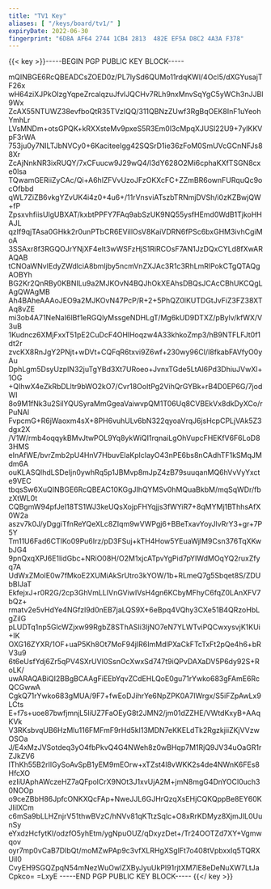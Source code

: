 ```yaml
---
title: "TV1 Key"
aliases: [ "/keys/board/tv1/" ]
expiryDate: 2022-06-30
fingerprint: "6D8A AF64 2744 1CB4 2813  482E EF5A D8C2 4A3A F378"
---
```

{{< key >}}-----BEGIN PGP PUBLIC KEY BLOCK-----

mQINBGE6RcQBEADCsZOED0z/PL7lySd6QUMo11rdqKWl/4OcI5/dXGYusajTF26x
wH64ziXJPkOIzgYqpeZrcalqzuJfvlJQCHv7RLh9nxMnvSqYgC5yWCh3nJJBl9Wx
ZcAX55NTUWZ38evfboQtR35TVzIQQ/311QBNzZUwf3RgBqOEK8InF1uYeohYmhLr
LVsMNDm+otsGPQK+kRXXsteMv9pxeS5R3Em0l3cMpqXJUSl22U9+7ylKKVpF3rWA
753ju0y7NILTJbNVCy0+6KaciteeIgg42SQSrD1ie36zFoM0SmUVcGCnNFJs88Xr
ZcAjNnkNR3ixRUQY/7xCFuucw9J29wQ4/l3dY628O2Mi6cphaKXfTSGN8cxe0lsa
TQwamGERiiZyCAc/Qi+A6hlZFVvUzoJFzOKXcFC+ZZmBR6ownFURquQc9ocOfbbd
qWL7ZiZB6vkgYZvUK4i4z0+4u6+/11rVnsviATszbTRNmjDVSh/i0zKZBwjQW+fP
ZpsxvhfiisUlgUBXAT/kxbtPPFY7FAq9abSzUK9NQ55ysfHEmd0WdB1TjkoHHAJL
qzIf9qjTAsa0GHkk2r0unPTbCR6EVillOsV8KaiVDRN6fPSc6bxGHM3ivhCgiMoA
3SSAxr8f3RGQOJrYNjXF4eIt3wWSFzHjS1RiRCOsF7AN1JzDQxCYLd8fXwARAQAB
tCNOaWNvIEdyZWdlciA8bmljby5ncmVnZXJAc3R1c3RhLmRlPokCTgQTAQgAOBYh
BG2Kr2QnRBy0KBNILu9a2MJKOvN4BQJhOkXEAhsDBQsJCAcCBhUKCQgLAgQWAgMB
Ah4BAheAAAoJEO9a2MJKOvN47PcP/R+2+5PhQZ0lKUTDGtJvFiZ3FZ38XTAq8vZE
mi3ob4A71NeNaI6lBf1eRGQlyMssgeNDHLgT/Mg6kUD9DTXZ/pBylv/kfWX/V3uB
1Kudncz6XMjFxxT51pE2CuDcF4OHlHoqzw4A33khkoZmp3/hB9NTFLFJt0f1dt2r
zvcKX8RnJgY2PNjt+wDVt+CQFqR6txvi9Z6wf+230wy96CI/l8fkabFAVfyO0yAu
DphLgm5DsyUzpIN32juTgYBd3Xt7URoeo+JvnxTGde5LtAl6Pd3DhiuJVwXl+1OG
+QIhwX4eZkRbDLltr9bWO2kO7/Cvr18OoltPg2VihQrGYBk+rB4D0EP6G/7jodWI
8o9M1fNk3u2SilYQUSyraMmGgeaVaiwvpQM1T06Uq8CVBEkVx8dkDyXCo/rPuNAl
FvpcmG+R6jWaoxm4sX+8PH6vuhULv6bN322qyoaVrqJ6jsHcpCPLjVAk5Z3dgx2X
/V1W/rmb4oqqykBMvJtwPOL9Yq8ykWiQI1rqnaiLgOhVupcFHEKfV6F6LoD83HMS
eInAfWE/bvrZmb2pU4HnV7HbuvElaKplcIayO43nPE6bs8nCAdhTF1kSMqJMdm6A
ouKLASQlhdLSDeIjn0ywhRq5p1JBMvp8mJpZ4zB79suuqanMQ6hVvVyYxcte9VEC
tbqsSw6XuQINBGE6RcQBEAC10KGgJIhQYMSv0hMQuaBkbM/mqSqWDr/fbzXtWL0t
CQBgmW94pfJeI18TS1WJ3keUQsXojpFHYqjjs3fWYiR7+8qMYMj1BThhsAfX0W2a
aszv7k0J/yDggiTfnReYQeXLc8ZIqm9wVWPgj6+BBeTxavYoyJlvRrY3+gr+7P5Y
Tm11U6Fad6CTlKo09Pu6Irz/pD3FSuj+kTH4How5YEuaWjlM9Csn376TqXKwbJG4
9pnQxqXPJ6E1lidGbc+NRiO08H/O2M1xjcATpvYgPid7pYIWdMOqYQ2ruxZfyq7A
UdWxZMoIE0w7fMkoE2XUMiAkSrUtro3kYOW/1b+RLmeQ7g5Sbqet8S/ZDUbBIJaT
EkfejxJ+r0R2G/2cp3GhVmLLIVnGViwIVsH4gn6KCbyMFhyC6fqZ0LAnXFV7bQz+
rmatv2e5vHdYe4NGfzl9d0nEB7jaLQS9X+6eBpq4VQhy3CXe51B4QRzoHbLgZilG
pLUDTq1np5GlcWZjxw99RgbZ8SThASIi3ljNO7eN7YLWTviPQCwxysvjK1KUi+IK
OXG16ZYXR/1OF+uaP5Kh8Ot7MoF94jIR6ImMdlPXaCkFTcTxFt2pQe4h6+bRV3u9
6t6eUsfYdj6Zr5qPV4SXrUVI0SsnOcXwxSd747t9iQPvDAXaDV5P6dy92S+RoLK/
uwARAQABiQI2BBgBCAAgFiEEbYqvZCdEHLQoE0gu71rYwko683gFAmE6RcQCGwwA
CgkQ71rYwko683gMUA/9F7+fwEoDJihrYe6NpZPK0A7IWrgx/S5iFZpAwLx9LCts
E+f7s+uoe87bwfjmnjL5liUZ7FaOEyG8t2JMN2/jm01dZZHE/VWtdKxyB+AAqKVk
V3RKsbvqUB6HzMlu116FMFmF9rHd5kl13MDN7eKKELdTk2RgzkjiiZKjVVzwOSOa
J/E4xMzJVSotdeq3yO4fbPkvQ4G4NWeh8z0wBHqp7M1RjQ9JV34uOaGR1rZJkZV6
IThKh55B2rIlGySoAvSpB1yEM9mEOrw+xTZst4l8vWKK2s4de4NWnK6FEs8HfcXO
ezIiUAphAWczeHZ7aQFpolCrX9NOt3J1xvUjA2M+jmN8mgG4DnYOCl0uch30NOOp
o9ceZBbH86JpfcONKXQcFAp+NweJJL6GJHrQzqXsEHjCQKQppBe8EY60KJIilXCm
c6mSa9bLLHZnjrV51thwBVzC/hNVv81qKTtzSqlc+O8xRrKDMyz8XjmJIL0UunSy
eYxdzHcfytKl/odzfO5yhEtm/ygNpuOUZ/qDxyzDet+/Tr24OOTZd7XY+Vgmwqov
oyr7mp0vCaB7DIbQt/moMZwPAp9c3vfXLRHgXSglFt7o408tVpbxxIq5TQRXUil0
CvyEH9SGQZpqN54mNezWuOwlZXByJyuUkPI91rjtXM7lE8eDeNuXW7LtJaCpkco=
=LxyE
-----END PGP PUBLIC KEY BLOCK-----
{{</ key >}}

